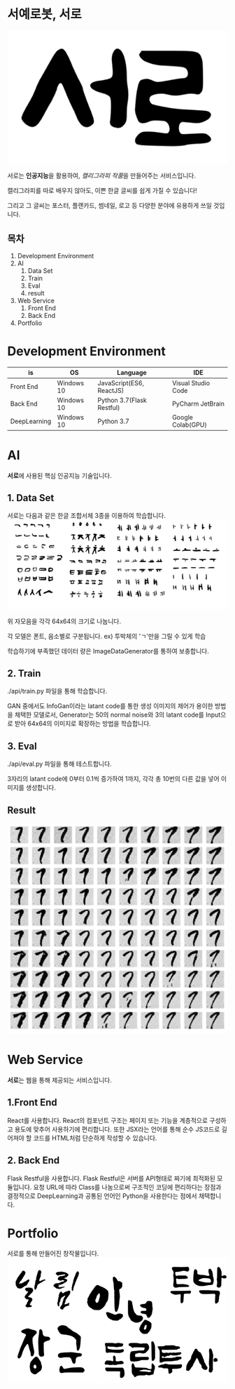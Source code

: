 # 서예로봇, 서로
![Title](./img/title.png)

서로는 **인공지능**을 활용하여, *캘리그라피 작품*을 만들어주는 서비스입니다. 

캘리그라피를 따로 배우지 않아도, 이쁜 한글 글씨를 쉽게 가질 수 있습니다!

그리고 그 글씨는 포스터, 플랜카드, 썸네일, 로고 등 다양한 분야에 유용하게 쓰일 것입니다.

## 목차
1. Development Environment
2. AI
    1. Data Set
    2. Train
    3. Eval
    4. result
3. Web Service
    1. Front End
    2. Back End
4. Portfolio

# Development Environment
is|OS | Language|IDE
--|---|-----|---
Front End|Windows 10| JavaScript(ES6, ReactJS)|Visual Studio Code
Back End|Windows 10| Python 3.7(Flask Restful)|PyCharm JetBrain
DeepLearning|Windows 10| Python 3.7| Google Colab(GPU)

# AI
**서로**에 사용된 핵심 인공지능 기술입니다.
## 1. Data Set
서로는 다음과 같은 한글 조합서체 3종을 이용하여 학습합니다.
![조합서체](./img/img1.png)

위 자모음을 각각 64x64의 크기로 나눕니다.

각 모델은 폰트, 음소별로 구분됩니다. ex) 투박체의 'ㄱ'만을 그릴 수 있게 학습

학습하기에 부족했던 데이터 량은 ImageDataGenerator를 통하여 보충합니다.

## 2. Train
./api/train.py 파일을 통해 학습합니다.

GAN 중에서도 InfoGan이라는 latant code를 통한 생성 이미지의 제어가 용이한 방법을 채택한 모델로서, Generator는 50의 normal noise와 3의 latant code를 Input으로 받아 64x64의 이미지로 확장하는 방법을 학습합니다.
## 3. Eval
./api/eval.py 파일을 통해 테스트합니다.

3자리의 latant code에 0부터 0.1씩 증가하여 1까지, 각각 총 10번의 다른 값을 넣어 이미지를 생성합니다.

## Result
![result](./img/img2.png)


# Web Service
**서로**는 웹을 통해 제공되는 서비스입니다.
## 1.Front End
React를 사용합니다.
React의 컴포넌트 구조는 페이지 또는 기능을 계층적으로 구성하고 용도에 맞추어 사용하기에 편리합니다.
또한 JSX라는 언어를 통해 순수 JS코드로 길어져야 할 코드를 HTML처럼 단순하게 작성할 수 있습니다.

## 2. Back End
Flask Restful을 사용합니다.
Flask Restful은 서버를 API형태로 짜기에 최적화된 모듈입니다.
요청 URL에 따라 Class를 나눔으로써 구조적인 코딩에 편리하다는 장점과 결정적으로 DeepLearning과 공통된 언어인 Python을 사용한다는 점에서 채택합니다.

# Portfolio
서로를 통해 만들어진 창작물입니다.
![example](./img/img3.png)

